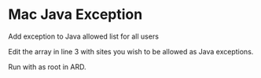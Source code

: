 Mac Java Exception
==================

Add exception to Java allowed list for all users


Edit the array in line 3 with sites you wish to be allowed as Java exceptions.

Run with as root in ARD.

